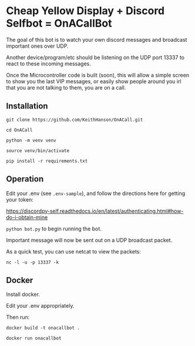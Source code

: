 # Cheap Yellow Display + Discord Selfbot = OnACallBot

The goal of this bot is to watch your own discord messages and broadcast important ones over UDP.

Another device/program/etc should be listening on the UDP port 13337 to react to these incoming messages.

Once the Microcontroller code is built (soon), this will allow a simple screen to show you the last VIP messages, or easily show people around you irl that you are not talking to them, you are on a call.

## Installation
`git clone https://github.com/KeithHanson/OnACall.git`

`cd OnACall`

`python -m venv venv`

`source venv/bin/activate`

`pip install -r requirements.txt`

## Operation

Edit your .env (see `.env-sample`), and follow the directions here for getting your token:

https://discordpy-self.readthedocs.io/en/latest/authenticating.html#how-do-i-obtain-mine

`python bot.py` to begin running the bot.

Important message will now be sent out on a UDP broadcast packet. 

As a quick test, you can use netcat to view the packets:

`nc -l -u -p 13337 -k`

## Docker

Install docker.

Edit your .env appropriately. 

Then run:

`docker build -t onacallbot .`

`docker run onacallbot`
